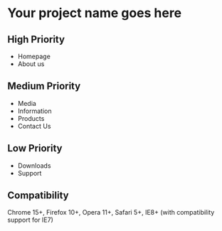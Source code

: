 Your project name goes here
===========

High Priority
-----------

  - Homepage
  - About us
  
Medium Priority
-----------

  - Media
  - Information
  - Products
  - Contact Us

Low Priority
-----------

  - Downloads
  - Support
  
  
Compatibility
-----------

Chrome 15+, Firefox 10+, Opera 11+, Safari 5+, IE8+ (with compatibility support for IE7)